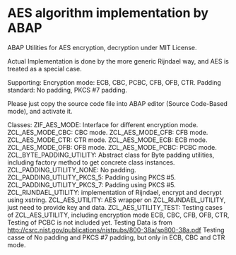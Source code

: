 # AES algorithm implementation by ABAP

ABAP Utilities for AES encryption, decryption under MIT License.

Actual Implementation is done by the more generic Rijndael way, and AES is treated as a special case.

Supporting:
  Encryption mode: ECB, CBC, PCBC, CFB, OFB, CTR.
  Padding standard: No padding, PKCS #7 padding.

Please just copy the source code file into ABAP editor (Source Code-Based mode), and activate it.

Classes:
  ZIF_AES_MODE: Interface for different encryption mode.
  ZCL_AES_MODE_CBC: CBC mode.
  ZCL_AES_MODE_CFB: CFB mode.
  ZCL_AES_MODE_CTR: CTR mode.
  ZCL_AES_MODE_ECB: ECB mode.
  ZCL_AES_MODE_OFB: OFB mode.
  ZCL_AES_MODE_PCBC: PCBC mode.
  ZCL_BYTE_PADDING_UTILITY: Abstract class for Byte padding utilities, including factory method to get concrete class instances.
  ZCL_PADDING_UTILITY_NONE: No padding.
  ZCL_PADDING_UTILITY_PKCS_5: Padding using PKCS #5.
  ZCL_PADDING_UTILITY_PKCS_7: Padding using PKCS #5.
  ZCL_RIJNDAEL_UTILITY: implementation of Rijndael, encrypt and decrypt using xstring.
  ZCL_AES_UTILITY: AES wrapper on ZCL_RIJNDAEL_UTILITY, just need to provide key and data.
  ZCL_AES_UTILITY_TEST: 
    Testing cases of ZCL_AES_UTILITY, including encryption mode ECB, CBC, CFB, OFB, CTR, Testing of PCBC is not included yet. Testing Data is from http://csrc.nist.gov/publications/nistpubs/800-38a/sp800-38a.pdf
    Testing casse of No padding and PKCS #7 padding, but only in ECB, CBC and CTR mode.
  


